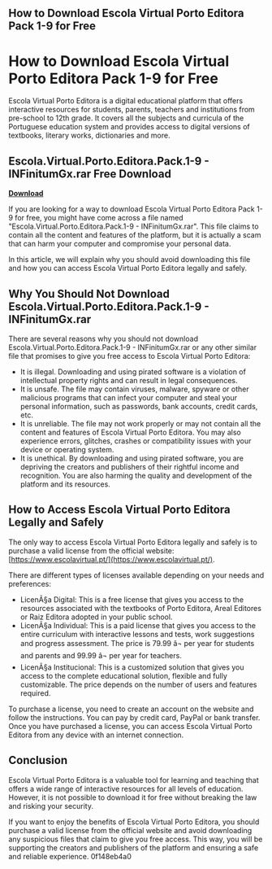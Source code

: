 ## How to Download Escola Virtual Porto Editora Pack 1-9 for Free

 


 
# How to Download Escola Virtual Porto Editora Pack 1-9 for Free
 
Escola Virtual Porto Editora is a digital educational platform that offers interactive resources for students, parents, teachers and institutions from pre-school to 12th grade. It covers all the subjects and curricula of the Portuguese education system and provides access to digital versions of textbooks, literary works, dictionaries and more.
 
## Escola.Virtual.Porto.Editora.Pack.1-9 - INFinitumGx.rar Free Download


[**Download**](https://www.google.com/url?q=https%3A%2F%2Furluss.com%2F2tKyj6&sa=D&sntz=1&usg=AOvVaw1P-h-hAOBlAxRhQyvFhWXg)

 
If you are looking for a way to download Escola Virtual Porto Editora Pack 1-9 for free, you might have come across a file named "Escola.Virtual.Porto.Editora.Pack.1-9 - INFinitumGx.rar". This file claims to contain all the content and features of the platform, but it is actually a scam that can harm your computer and compromise your personal data.
 
In this article, we will explain why you should avoid downloading this file and how you can access Escola Virtual Porto Editora legally and safely.
 
## Why You Should Not Download Escola.Virtual.Porto.Editora.Pack.1-9 - INFinitumGx.rar
 
There are several reasons why you should not download Escola.Virtual.Porto.Editora.Pack.1-9 - INFinitumGx.rar or any other similar file that promises to give you free access to Escola Virtual Porto Editora:
 
- It is illegal. Downloading and using pirated software is a violation of intellectual property rights and can result in legal consequences.
- It is unsafe. The file may contain viruses, malware, spyware or other malicious programs that can infect your computer and steal your personal information, such as passwords, bank accounts, credit cards, etc.
- It is unreliable. The file may not work properly or may not contain all the content and features of Escola Virtual Porto Editora. You may also experience errors, glitches, crashes or compatibility issues with your device or operating system.
- It is unethical. By downloading and using pirated software, you are depriving the creators and publishers of their rightful income and recognition. You are also harming the quality and development of the platform and its resources.

## How to Access Escola Virtual Porto Editora Legally and Safely
 
The only way to access Escola Virtual Porto Editora legally and safely is to purchase a valid license from the official website: [https://www.escolavirtual.pt/](https://www.escolavirtual.pt/).
 
There are different types of licenses available depending on your needs and preferences:

- LicenÃ§a Digital: This is a free license that gives you access to the resources associated with the textbooks of Porto Editora, Areal Editores or Raiz Editora adopted in your public school.
- LicenÃ§a Individual: This is a paid license that gives you access to the entire curriculum with interactive lessons and tests, work suggestions and progress assessment. The price is 79.99 â¬ per year for students and parents and 99.99 â¬ per year for teachers.
- LicenÃ§a Institucional: This is a customized solution that gives you access to the complete educational solution, flexible and fully customizable. The price depends on the number of users and features required.

To purchase a license, you need to create an account on the website and follow the instructions. You can pay by credit card, PayPal or bank transfer. Once you have purchased a license, you can access Escola Virtual Porto Editora from any device with an internet connection.
 
## Conclusion
 
Escola Virtual Porto Editora is a valuable tool for learning and teaching that offers a wide range of interactive resources for all levels of education. However, it is not possible to download it for free without breaking the law and risking your security.
 
If you want to enjoy the benefits of Escola Virtual Porto Editora, you should purchase a valid license from the official website and avoid downloading any suspicious files that claim to give you free access. This way, you will be supporting the creators and publishers of the platform and ensuring a safe and reliable experience.
 0f148eb4a0
